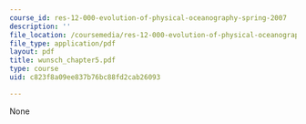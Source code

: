 ```yaml
---
course_id: res-12-000-evolution-of-physical-oceanography-spring-2007
description: ''
file_location: /coursemedia/res-12-000-evolution-of-physical-oceanography-spring-2007/c823f8a09ee837b76bc88fd2cab26093_wunsch_chapter5.pdf
file_type: application/pdf
layout: pdf
title: wunsch_chapter5.pdf
type: course
uid: c823f8a09ee837b76bc88fd2cab26093

---
```

None